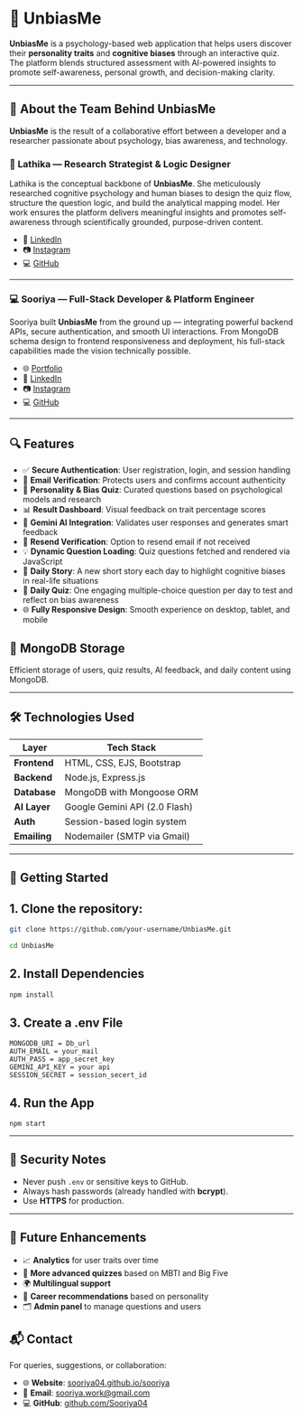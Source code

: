 # 🧠 UnbiasMe

**UnbiasMe** is a psychology-based web application that helps users discover their **personality traits** and **cognitive biases** through an interactive quiz. The platform blends structured assessment with AI-powered insights to promote self-awareness, personal growth, and decision-making clarity.

---

## 👥 About the Team Behind UnbiasMe
**UnbiasMe** is the result of a collaborative effort between a developer and a researcher passionate about psychology, bias awareness, and technology.

### 🧠 Lathika — Research Strategist & Logic Designer

Lathika is the conceptual backbone of **UnbiasMe**. She meticulously researched cognitive psychology and human biases to design the quiz flow, structure the question logic, and build the analytical mapping model. Her work ensures the platform delivers meaningful insights and promotes self-awareness through scientifically grounded, purpose-driven content.
- 🔗 [LinkedIn](https://www.linkedin.com/in/lathika-m-a78781303/)
- 📷 [Instagram](https://www.instagram.com/_.lathx_/)
- 💻 [GitHub](https://github.com/Lathika2508)

---

### 💻 Sooriya — Full-Stack Developer & Platform Engineer

Sooriya built **UnbiasMe** from the ground up — integrating powerful backend APIs, secure authentication, and smooth UI interactions. From MongoDB schema design to frontend responsiveness and deployment, his full-stack capabilities made the vision technically possible.

- 🌐 [Portfolio](https://sooriya04.github.io/sooriya/)
- 🔗 [LinkedIn](https://www.linkedin.com/in/sooriyab/)
- 📷 [Instagram](https://www.instagram.com/ucdshso/)
- 💻 [GitHub](https://github.com/Sooriya04)

---

## 🔍 Features

- ✅ **Secure Authentication**: User registration, login, and session handling
- 📧 **Email Verification**: Protects users and confirms account authenticity
- 🧠 **Personality & Bias Quiz**: Curated questions based on psychological models and research
- 📊 **Result Dashboard**: Visual feedback on trait percentage scores
- 🤖 **Gemini AI Integration**: Validates user responses and generates smart feedback
- 🔁 **Resend Verification**: Option to resend email if not received
- 💡 **Dynamic Question Loading**: Quiz questions fetched and rendered via JavaScript
- 📖 **Daily Story**: A new short story each day to highlight cognitive biases in real-life situations
- 📝 **Daily Quiz**: One engaging multiple-choice question per day to test and reflect on bias awareness
- 🌐 **Fully Responsive Design**: Smooth experience on desktop, tablet, and mobile

## 💾 MongoDB Storage

Efficient storage of users, quiz results, AI feedback, and daily content using MongoDB.

---

## 🛠️ Technologies Used

| Layer        | Tech Stack                    |
| ------------ | ----------------------------- |
| **Frontend** | HTML, CSS, EJS, Bootstrap     |
| **Backend**  | Node.js, Express.js           |
| **Database** | MongoDB with Mongoose ORM     |
| **AI Layer** | Google Gemini API (2.0 Flash) |
| **Auth**     | Session-based login system    |
| **Emailing** | Nodemailer (SMTP via Gmail)   |

---

## 🚀 Getting Started

## 1. Clone the repository:

```bash
git clone https://github.com/your-username/UnbiasMe.git
```

```bash
cd UnbiasMe
```

## 2. Install Dependencies

```bash
npm install
```

## 3. Create a .env File

```
MONGODB_URI = Db_url
AUTH_EMAIL = your_mail
AUTH_PASS = app_secret_key
GEMINI_API_KEY = your api
SESSION_SECRET = session_secert_id
```

## 4. Run the App

```
npm start
```

---

## 🔐 Security Notes

- Never push `.env` or sensitive keys to GitHub.
- Always hash passwords (already handled with **bcrypt**).
- Use **HTTPS** for production.

---

## 🧪 Future Enhancements

- 📈 **Analytics** for user traits over time
- 🧩 **More advanced quizzes** based on MBTI and Big Five
- 🌍 **Multilingual support**
- 🎯 **Career recommendations** based on personality
- 🗂 **Admin panel** to manage questions and users

## 📬 Contact

For queries, suggestions, or collaboration:

- 🌐 **Website**: [sooriya04.github.io/sooriya](https://sooriya04.github.io/sooriya/)
- 📧 **Email**: [sooriya.work@gmail.com](mailto:sooriya.work@gmail.com)
- 💻 **GitHub**: [github.com/Sooriya04](https://github.com/Sooriya04)
